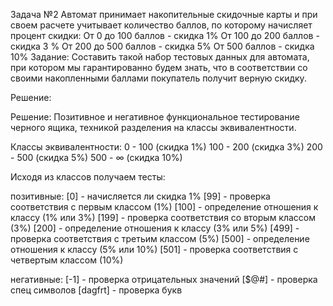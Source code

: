 Задача №2
Автомат принимает накопительные скидочные карты и при своем расчете учитывает количество баллов, по которому начисляет процент скидки: От 0 до 100 баллов - скидка 1% От 100 до 200 баллов - скидка 3 % От 200 до 500 баллов - скидка 5% От 500 баллов - скидка 10% Задание: Составить такой набор тестовых данных для автомата, при котором мы гарантированно будем знать, что в соответствии со своими накопленными баллами покупатель получит верную скидку.

Решение:

Решение:
Позитивное и негативное функциональное тестирование черного ящика, техникой разделения на классы эквивалентности.

Классы эквивалентности:
0 - 100		(скидка 1%)
100 - 200	(скидка 3%)
200 - 500	(скидка 5%)
500 - ∞		(скидка 10%)

Исходя из классов получаем тесты:

позитивные:
[0] 	- начисляется ли скидка 1%
[99] 	- проверка соответствия с первым классом (1%)
[100]	- определение отношения к классу (1% или 3%)
[199]	- проверка соответствия со вторым классом (3%)
[200]	- определение отношения к классу (3% или 5%)
[499]	- проверка соответствия с третьим классом (5%)
[500]	- определение отношения к классу (5% или 10%)
[501] 	- проверка соответствия с четвертым классом (10%)

негативные:
[-1]	- проверка отрицательных значений
[$@#]	- проверка спец символов
[dagfrt]	- проверка букв




